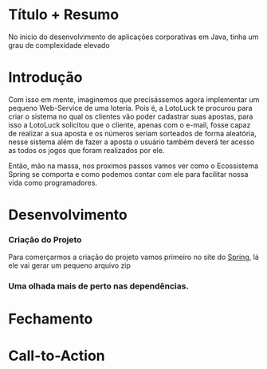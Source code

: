# Título + Resumo
No inicio do desenvolvimento de aplicações corporativas em Java, tinha um grau de complexidade elevado
# Introdução
Com isso em mente, imaginemos que precisássemos agora implementar um pequeno Web-Service de uma loteria. Pois é, a LotoLuck te procurou para criar o sistema no qual os clientes vão poder cadastrar suas apostas, para isso a LotoLuck solicitou que o cliente, apenas com o e-mail, fosse capaz de realizar a sua aposta e os números seriam sorteados de forma aleatória, nesse sistema além de fazer a aposta o usuário também deverá ter acesso as todos os jogos que foram realizados por ele.

Então, mão na massa, nos proximos passos vamos ver como o Ecossistema Spring se comporta e como podemos contar com ele para facilitar nossa vida como programadores.
# Desenvolvimento
### Criação do Projeto
Para comerçarmos a criação do projeto vamos primeiro no site do [Spring](https://start.spring.io/), lá ele vai gerar um pequeno arquivo zip
### Uma olhada mais de perto nas dependências.

# Fechamento
# Call-to-Action
